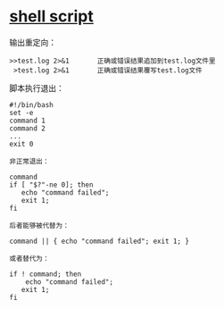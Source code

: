 ﻿# [shell script](https://github.com/qitas/script)

输出重定向：
```
>>test.log 2>&1       正确或错误结果追加到test.log文件里
 >test.log 2>&1       正确或错误结果覆写test.log文件
```
脚本执行退出：
```
#!/bin/bash
set -e
command 1
command 2
...
exit 0

非正常退出：

command  
if [ "$?"-ne 0]; then
   echo "command failed";
   exit 1;
fi

后者能够被代替为：

command || { echo "command failed"; exit 1; }

或者替代为：

if ! command; then  
    echo "command failed";   
   exit 1;   
fi
```
